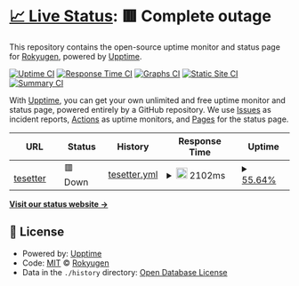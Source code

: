 # [📈 Live Status](https://demo.upptime.js.org): <!--live status--> **🟥 Complete outage**

This repository contains the open-source uptime monitor and status page for [Rokyugen](https://demo.upptime.js.org), powered by [Upptime](https://github.com/upptime/upptime).

[![Uptime CI](https://github.com/Thunderoar/upptime/workflows/Uptime%20CI/badge.svg)](https://github.com/Thunderoar/upptime/actions?query=workflow%3A%22Uptime+CI%22)
[![Response Time CI](https://github.com/Thunderoar/upptime/workflows/Response%20Time%20CI/badge.svg)](https://github.com/Thunderoar/upptime/actions?query=workflow%3A%22Response+Time+CI%22)
[![Graphs CI](https://github.com/Thunderoar/upptime/workflows/Graphs%20CI/badge.svg)](https://github.com/Thunderoar/upptime/actions?query=workflow%3A%22Graphs+CI%22)
[![Static Site CI](https://github.com/Thunderoar/upptime/workflows/Static%20Site%20CI/badge.svg)](https://github.com/Thunderoar/upptime/actions?query=workflow%3A%22Static+Site+CI%22)
[![Summary CI](https://github.com/Thunderoar/upptime/workflows/Summary%20CI/badge.svg)](https://github.com/Thunderoar/upptime/actions?query=workflow%3A%22Summary+CI%22)

With [Upptime](https://upptime.js.org), you can get your own unlimited and free uptime monitor and status page, powered entirely by a GitHub repository. We use [Issues](https://github.com/Thunderoar/upptime/issues) as incident reports, [Actions](https://github.com/Thunderoar/upptime/actions) as uptime monitors, and [Pages](https://demo.upptime.js.org) for the status page.

<!--start: status pages-->
<!-- This summary is generated by Upptime (https://github.com/upptime/upptime) -->
<!-- Do not edit this manually, your changes will be overwritten -->
<!-- prettier-ignore -->
| URL | Status | History | Response Time | Uptime |
| --- | ------ | ------- | ------------- | ------ |
| <img alt="" src="https://icons.duckduckgo.com/ip3/teset-min.farhansamil.repl.co.ico" height="13"> [tesetter](https://teset-min.farhansamil.repl.co) | 🟥 Down | [tesetter.yml](https://github.com/Thunderoar/upper/commits/HEAD/history/tesetter.yml) | <details><summary><img alt="Response time graph" src="./graphs/tesetter/response-time-week.png" height="20"> 2102ms</summary><br><a href="https://demo.upptime.js.org/history/tesetter"><img alt="Response time 2579" src="https://img.shields.io/endpoint?url=https%3A%2F%2Fraw.githubusercontent.com%2FThunderoar%2Fupper%2FHEAD%2Fapi%2Ftesetter%2Fresponse-time.json"></a><br><a href="https://demo.upptime.js.org/history/tesetter"><img alt="24-hour response time 2180" src="https://img.shields.io/endpoint?url=https%3A%2F%2Fraw.githubusercontent.com%2FThunderoar%2Fupper%2FHEAD%2Fapi%2Ftesetter%2Fresponse-time-day.json"></a><br><a href="https://demo.upptime.js.org/history/tesetter"><img alt="7-day response time 2102" src="https://img.shields.io/endpoint?url=https%3A%2F%2Fraw.githubusercontent.com%2FThunderoar%2Fupper%2FHEAD%2Fapi%2Ftesetter%2Fresponse-time-week.json"></a><br><a href="https://demo.upptime.js.org/history/tesetter"><img alt="30-day response time 2554" src="https://img.shields.io/endpoint?url=https%3A%2F%2Fraw.githubusercontent.com%2FThunderoar%2Fupper%2FHEAD%2Fapi%2Ftesetter%2Fresponse-time-month.json"></a><br><a href="https://demo.upptime.js.org/history/tesetter"><img alt="1-year response time 2579" src="https://img.shields.io/endpoint?url=https%3A%2F%2Fraw.githubusercontent.com%2FThunderoar%2Fupper%2FHEAD%2Fapi%2Ftesetter%2Fresponse-time-year.json"></a></details> | <details><summary><a href="https://demo.upptime.js.org/history/tesetter">55.64%</a></summary><a href="https://demo.upptime.js.org/history/tesetter"><img alt="All-time uptime 93.35%" src="https://img.shields.io/endpoint?url=https%3A%2F%2Fraw.githubusercontent.com%2FThunderoar%2Fupper%2FHEAD%2Fapi%2Ftesetter%2Fuptime.json"></a><br><a href="https://demo.upptime.js.org/history/tesetter"><img alt="24-hour uptime 30.70%" src="https://img.shields.io/endpoint?url=https%3A%2F%2Fraw.githubusercontent.com%2FThunderoar%2Fupper%2FHEAD%2Fapi%2Ftesetter%2Fuptime-day.json"></a><br><a href="https://demo.upptime.js.org/history/tesetter"><img alt="7-day uptime 55.64%" src="https://img.shields.io/endpoint?url=https%3A%2F%2Fraw.githubusercontent.com%2FThunderoar%2Fupper%2FHEAD%2Fapi%2Ftesetter%2Fuptime-week.json"></a><br><a href="https://demo.upptime.js.org/history/tesetter"><img alt="30-day uptime 89.79%" src="https://img.shields.io/endpoint?url=https%3A%2F%2Fraw.githubusercontent.com%2FThunderoar%2Fupper%2FHEAD%2Fapi%2Ftesetter%2Fuptime-month.json"></a><br><a href="https://demo.upptime.js.org/history/tesetter"><img alt="1-year uptime 93.35%" src="https://img.shields.io/endpoint?url=https%3A%2F%2Fraw.githubusercontent.com%2FThunderoar%2Fupper%2FHEAD%2Fapi%2Ftesetter%2Fuptime-year.json"></a></details>

<!--end: status pages-->

[**Visit our status website →**](https://demo.upptime.js.org)

## 📄 License

- Powered by: [Upptime](https://github.com/upptime/upptime)
- Code: [MIT](./LICENSE) © [Rokyugen](https://demo.upptime.js.org)
- Data in the `./history` directory: [Open Database License](https://opendatacommons.org/licenses/odbl/1-0/)
